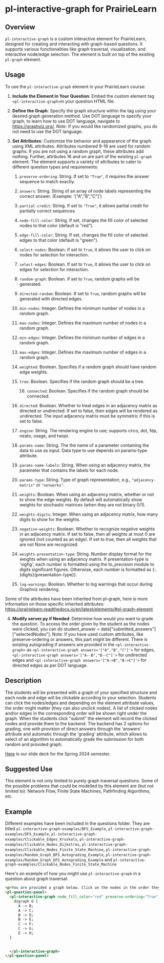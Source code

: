 
# pl-interactive-graph for PrairieLearn

## Overview
`pl-interactive-graph` is a custom interactive element for PrairieLearn, designed for creating and interacting with graph-based questions. It supports various functionalities like graph traversal, visualization, and interactive node/edge selection. The element is built on top of the existing `pl-graph` element.

## Usage
To use the `pl-interactive-graph` element in your PrairieLearn course:

1. **Include the Element in Your Question**: Embed the custom element tag `<pl-interactive-graph>`in your question HTML file.
2. **Define the Graph**: Specify the graph structure within the tag using your desired graph generation method. Use DOT language to specify your graph, to learn how to use DOT language, navigate to https://graphviz.org/. *Note:* If you would like randomized graphs, you do not need to use the DOT language.
3.  **Set Attributes**: Customize the behavior and appearance of the graph using XML attributes. Attributes numbered 9-16 are used for random graphs. If you are not using a random graph, these attributes add nothing. Further, attributes 16 and on are part of the existing `pl-graph` element. The element supports a variety of attributes to cater to different question types and requirements:

	1. `preserve-ordering`: String. If set to `"True"`, it requires the answer sequence to match exactly.

	2. `answers`: String. String of an array of node labels representing the correct answer. (Example: '["A","B","C"]')

	3. `partial-credit`: String. If set to `"True"`, it allows partial credit for partially correct sequences.

	4. `node-fill-color`: String. If set, changes the fill color of selected nodes to that color (default is "red").

	5. `edge-fill-color`: String. If set, changes the fill color of selected edges to that color (default is "green").
	
 	6. `select-nodes`: Boolean. If set to `True`, it allows the user to click on nodes for selection for interaction.

	7. `select-edges`: Boolean. If set to `True`, it allows the user to click on edges for selection for interaction. 

	8. `random-graph`: Boolean. If set to `True`, random graphs will be generated.

	9. `directed-random`: Boolean. If set to `True`, random graphs will be generated with directed edges.

	10. `min-nodes`: Integer. Defines the minimum number of nodes in a random graph.

	11. `max-nodes`: Integer. Defines the maximum number of nodes in a random graph.

	12. `min-edges`: Integer. Defines the minimum number of edges in a random graph.

	13. `max-edges`: Integer. Defines the maximum number of edges in a random graph.

	14. `weighted`: Boolean. Specifies if a random graph should have random edge weights.

	15. `tree`: Boolean. Specifies if the random graph should be a tree.

    	16. `connected`: Boolean. Specifies if the random graph should be connected.

	17.  `directed`: Boolean. Whether to treat edges in an adjacency matrix as directed or undirected. If set to false, then edges will be rendered as undirected. The input adjacency matrix must be symmetric if this is set to false.

	18.  `engine`: String. The rendering engine to use; supports circo, dot, fdp, neato, osage, and twopi.

	19.  `params-name`: String. The the name of a parameter containing the data to use as input. Data type to use depends on params-type attribute.

	20.  `params-name-labels`: String. When using an adjacency matrix, the parameter that contains the labels for each node.

   	21.  `params-type`: String. Type of graph representation, e.g., `"adjacency-matrix"` or `"networkx"`.

	22.  `weights`: Boolean. When using an adjacency matrix, whether or not to show the edge weights. By default will automatically show weights for stochastic matrices (when they are not binary 0/1).

	23.  `weights-digits`: Integer. When using an adjacency matrix, how many digits to show for the weights.
  
	24.  `negative-weights`: Boolean. Whether to recognize negative weights in an adjacency matrix. If set to false, then all weights at most 0 are ignored (not counted as an edge). If set to true, then all weights that are not None are recognized.

	25.  `weights-presentation-type`: String. Number display format for the weights when using an adjacency matrix. If presentation-type is 'sigfig', each number is formatted using the to_precision module to digits significant figures. Otherwise, each number is formatted as {:.{digits}{presentation-type}}.

	26.  `log-warnings`: Boolean. Whether to log warnings that occur during Graphviz rendering.

Some of the attributes have been inherited from pl-graph, here is more information on those specific inherited attributes: https://prairielearn.readthedocs.io/en/latest/elements/#pl-graph-element

4. **Modify server.py if Needed**: Determine how would you want to grade the question. To access the order given by the student as the nodes were clicked, you can do student_answer = data["submitted_answers"]["selectedNodes"]. Note: If you have used custom attributes, like preserve-ordering or answers, this part might be different. There is existing autograding if answers are provided in the `<pl-interactive-graph>` as `<pl-interactive-graph answers='["A","B","C"]'>` for edges, `<pl-interactive-graph answers='["A--B","B--C"]'>` for undirected edges and `<pl-interactive-graph answers='["A->B","B->C"]'>` for directed edges as per DOT language. 


## Description
The students will be presented with a graph of your specified structure and each node and edge will be clickable according to your selection. Students can click the nodes/edges and depending on the element attribute values, the order might matter (they can also unclick nodes). A list of clicked nodes and/or edges in the corresponding order will be shown right under the graph. When the students click "submit" the element will record the clicked nodes and provide them to the backend. The backend has 2 options for grading, one with provision of direct answers through the 'answers' attribute and automatic through the 'grading' attribute, which allows to select of an algorithm to automatically grade the submission for both random and provided graph. 

[Here](https://docs.google.com/presentation/d/1Dr3IpX5KgqjYPDt15EAJK48x462bg-Tt8RRgpj-p_MM/edit?usp=sharing) is our slide deck for the Spring 2024 semester.

## Suggested Use
This element is not only limited to purely graph traversal questions. Some of the possible problems that could be modelled by this element are (but not limited to): Network Flow, Finite State Machines, Pathfinding Algorithms, etc. 

## Example
Different examples have been included in the questions folder. They are titled `pl-interactive-graph-examples/BFS_Example`, `pl-interactive-graph-examples/DFS_Example`, `pl-interactive-graph-examples/Clickable_Edges_Kruskals`, `pl-interactive-graph-examples/Clickable_Nodes_Dijkstras`, `pl-interactive-graph-examples/Clickable_Nodes_Finite_State_Machine`,  `pl-interactive-graph-examples/Random_Graph_BFS_Autograding_Example`, `pl-interactive-graph-examples/Random_Graph_DFS_Autograding_Example` and `pl-interactive-graph-examples/Clickable_Nodes_Finite_State_Machine`

Here's an example of how you might use `pl-interactive-graph` in a question about graph traversal:

```html
<p>You are provided a graph below. Click on the nodes in the order they will be selected if we run Breadth-First Search (BFS) algorithm on this graph. You can see the order of your clicked list in a list under the graph and you are allowed to unclick and deselect nodes at any point. Press "Save & Grade" to submit your answer.</p>
<pl-question-panel>  
  <pl-interactive-graph node_fill_color="red" preserve-ordering="True" answers='["A", "B", "C", "D"]' partial-credit="True" select_nodes="True" select_edges="False">
    digraph G {
      A -> B;
      A -> C;
      B -> D;
      B -> E;
      C -> F;
      C -> G;
      E -> H;
  }
  
  
  </pl-interactive-graph>
</pl-question-panel>

